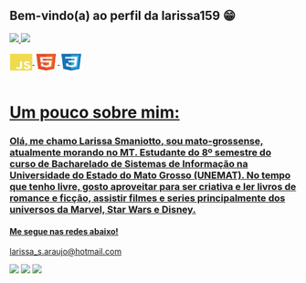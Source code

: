 ## Bem-vindo(a) ao perfil da larissa159 😁

 <div>
   <a href="https://github.com/larissa159">
   <img height="180em" src="https://github-readme-stats.vercel.app/apiusername=larissa159&show_icons=true&theme=tokyonight&include_all_commits=true&count_private=true"/>
   <img height="180em" src="https://github-readme-stats.vercel.app/api/top-langs/?username=larissa159&layout=compact&langs_count=6&theme=tokyonight"/>

</div>
<div style="display: inline_block"><br>
  <img align="center" alt="Js" height="30" width="40" src="https://raw.githubusercontent.com/devicons/devicon/master/icons/javascript/javascript-plain.svg">
  <img align="center" alt="HTML" height="30" width="40" src="https://raw.githubusercontent.com/devicons/devicon/master/icons/html5/html5-original.svg">
  <img align="center" alt="CSS" height="30" width="40" src="https://raw.githubusercontent.com/devicons/devicon/master/icons/css3/css3-original.svg">
</div>
 
 <br>
 
# Um pouco sobre mim:
###	Olá, me chamo Larissa Smaniotto, sou mato-grossense, atualmente morando no MT. Estudante do 8º semestre do curso de Bacharelado de Sistemas de Informação na Universidade do Estado do Mato Grosso (UNEMAT). No tempo que tenho livre, gosto aproveitar para ser criativa e ler livros de romance e ficção, assistir filmes e series principalmente dos universos da Marvel, Star Wars e Disney.
 
  ####  Me segue nas redes abaixo!
  larissa_s.araujo@hotmail.com
 
<div> 
  <a href="https://instagram.com/larissa_smaniotto" target="_blank"><img src="https://img.shields.io/badge/-Instagram-%23E4405F?style=for-the-badge&logo=instagram&logoColor=white" target="_blank"></a>
  <a href = "mailto:larissa_s.araujo@hotmail.com"><img src="https://img.shields.io/badge/-Hotmail-%23333?style=for-the-badge&logo=hotmail&logoColor=white" target="_blank"></a>
  <a href="https:" target="https://www.linkedin.com/in/larissa-smaniotto-araujo-93111023a"><img src="https://img.shields.io/badge/-LinkedIn-%230077B5?style=for-the-badge&logo=linkedin&logoColor=white" target="_blank"></a> 


</div>   

